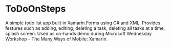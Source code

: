 # ToDoOnSteps

A simple todo list app built in Xamarin.Forms using C# and XML. Provides festures such as adding, editing, deleting a task, deleting all tasks at a time, splash screen. Used as on-hands demo during Microsoft Wednesday Workshop - The Many Ways of Mobile: Xamarin.
